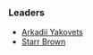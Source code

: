 ### Leaders

* [Arkadii Yakovets](mailto:arkadii.yakovets@owasp.org)
* [Starr Brown](mailto:starr.brown@owasp.org)
